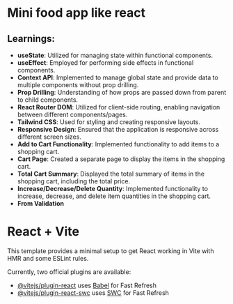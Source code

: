 # Mini food app like react

## Learnings:

- **useState**: Utilized for managing state within functional components.
- **useEffect**: Employed for performing side effects in functional components.
- **Context API**: Implemented to manage global state and provide data to multiple components without prop drilling.
- **Prop Drilling**: Understanding of how props are passed down from parent to child components.
- **React Router DOM**: Utilized for client-side routing, enabling navigation between different components/pages.
- **Tailwind CSS**: Used for styling and creating responsive layouts.
- **Responsive Design**: Ensured that the application is responsive across different screen sizes.
- **Add to Cart Functionality**: Implemented functionality to add items to a shopping cart.
- **Cart Page**: Created a separate page to display the items in the shopping cart.
- **Total Cart Summary**: Displayed the total summary of items in the shopping cart, including the total price.
- **Increase/Decrease/Delete Quantity**: Implemented functionality to increase, decrease, and delete item quantities in the shopping cart.
- **From Validation**

# React + Vite

This template provides a minimal setup to get React working in Vite with HMR and some ESLint rules.

Currently, two official plugins are available:

- [@vitejs/plugin-react](https://github.com/vitejs/vite-plugin-react/blob/main/packages/plugin-react/README.md) uses [Babel](https://babeljs.io/) for Fast Refresh
- [@vitejs/plugin-react-swc](https://github.com/vitejs/vite-plugin-react-swc) uses [SWC](https://swc.rs/) for Fast Refresh
